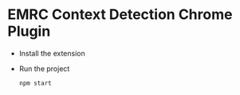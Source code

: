 EMRC Context Detection Chrome Plugin
====================================

* Install the extension

* Run the project

    ```bash
    npm start
    ```